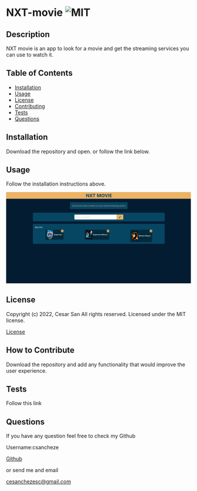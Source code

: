 # NXT-movie ![MIT](https://img.shields.io/apm/l/vim-mode?style=plastic)

  ## Description
  
  
NXT movie is an app to look for a movie and get the streaming services you can use to watch it.

  
  ## Table of Contents
  
  - [Installation](#installation)
  - [Usage](#usage)
  - [License](#license)
  - [Contributing](#license)
  - [Tests](#license)
  - [Questions](#license)
  
  ## Installation
  
  
Download the repository and open. or follow the link below.

  
  ## Usage
  
  
Follow the installation instructions above.

  
  
![NXT-movie webpage working as expected](assets/images/screenshot.png)
  
  ## License
  
  
Copyright (c) 2022, Cesar San All rights reserved.
Licensed under the MIT license. 

  
  
[License](./MIT_license.txt)

  
  ## How to Contribute
  
  
Download the repository and add any functionality that would improve the user experience.

  
  ## Tests
  
  
Follow this link

  
  ## Questions
  
  If you have any question feel free to check my Github 
  
Username:csancheze
  
[Github](https://github.com/csancheze)

  or send me and email
  
<cesanchezesc@gmail.com>


